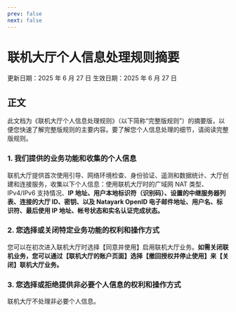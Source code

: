 ```yaml
---
prev: false
next: false
---
```


# 联机大厅个人信息处理规则摘要

更新日期：2025 年 6 月 27 日
生效日期：2025 年 6 月 27 日

## 正文

此文档为《联机大厅个人信息处理规则》（以下简称“完整版规则”）的摘要版，以便您快速了解完整版规则的主要内容。要了解您个人信息处理的细节，请阅读完整版规则。

### 1. 我们提供的业务功能和收集的个人信息
联机大厅提供首次使用引导、网络环境检查、身份验证、遥测和数据统计、大厅创建和连接服务，收集以下个人信息：使用联机大厅时的广域网 NAT 类型、IPv4/IPv6 支持情况、**IP 地址、用户本地标识符（识别码）、设置的中继服务器列表、连接的大厅 ID、密钥、以及 Natayark OpenID 电子邮件地址、用户名、标识符、最后使用 IP 地址、帐号状态和实名认证完成状态。**

### 2. 您选择或关闭特定业务功能的权利和操作方式
您可以在初次进入联机大厅时选择【同意并使用】启用联机大厅业务。**如需关闭联机业务，您可以通过【联机大厅的账户页面】选择【撤回授权并停止使用】来【关闭】联机大厅业务。**

### 3. 您选择或拒绝提供非必要个人信息的权利和操作方式
联机大厅不处理非必要个人信息。